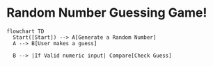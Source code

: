# Random Number Guessing Game!

```mermaid
flowchart TD
  Start([Start]) --> A[Generate a Random Number]
  A --> B[User makes a guess]

  B --> |If Valid numeric input| Compare[Check Guess]

